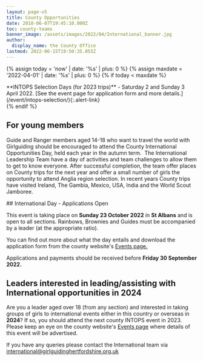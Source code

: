```yaml
---
layout: page-v5
title: County Opportunities
date: 2018-06-07T19:45:10.000Z
toc: county-teams
banner_image: /assets/images/2022/04/International_banner.jpg
author:
  display_name: the County Office
lastmod: 2022-06-15T19:50:35.055Z
---
```

{% assign today = 'now' | date: '%s' | plus: 0 %}
{% assign maxdate = '2022-04-01' | date: '%s' | plus: 0 %}
{% if today < maxdate %}
<div class="alert alert-info" markdown="1">
**INTOPS Selection Days (for 2023 trips)** - Saturday 2 and Sunday 3 April 2022. [See the event page for application form and more details.](/event/intops-selection/){:.alert-link}
</div>
{% endif %}

## For young members

Guide and Ranger members aged 14-18 who want to travel the world with Girlguiding should be encouraged to attend the County International Opportunities Day, held each year in the autumn term.  The International Leadership Team have a day of activities and team challenges to allow them to get to know everyone. After successful completion, the team offer places on County trips for the next year and offer a small number of girls the opportunity to attend Anglia region selection. In recent years County trips have visited Ireland, The Gambia, Mexico, USA, India and the World Scout Jamboree.

<div class="alert alert-info" markdown="1">
## International Day - Applications Open

This event is taking place on **Sunday 23 October 2022** in **St Albans** and is open to all sections.  Rainbows, Brownies and Guides must be accompanied by a leader (at the appropriate ratio).

You can find out more about what the day entails and download the application form from the county website's [Events page.](/event/international-day/)

Applications and payments should be received before **Friday 30 September 2022.**
</div>

## Leaders interested in leading/assisting with International opportunities in 2024

Are you a leader aged over 18 (from any section) and interested in taking groups of girls to international events either in this country or overseas in **2024**?  If so, you should attend the next county INTOPS event in 2023.  Please keep an eye on the county website's [Events page](/events/) where details of this event will be advertised.

If you have any queries please contact the International team via <international@girlguidinghertfordshire.org.uk>
